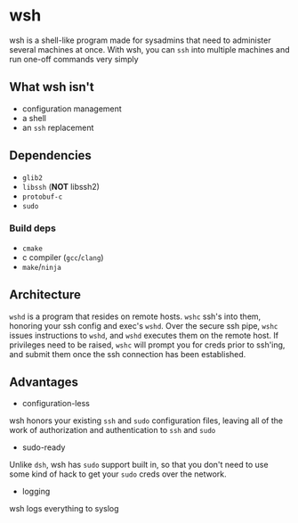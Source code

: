 # wsh

wsh is a shell-like program made for sysadmins that need to administer
several machines at once. With wsh, you can `ssh` into multiple
machines and run one-off commands very simply

## What wsh isn't

* configuration management 
* a shell 
* an `ssh` replacement

## Dependencies

* `glib2`
* `libssh` (**NOT** libssh2) 
* `protobuf-c`
* `sudo`

### Build deps

* `cmake`
* c compiler (`gcc`/`clang`) 
* `make`/`ninja`

## Architecture

`wshd` is a program that resides on remote hosts. `wshc` ssh's into
them, honoring your ssh config and exec's `wshd`. Over the secure ssh
pipe, `wshc` issues instructions to `wshd`, and `wshd` executes them on
the remote host. If privileges need to be raised, `wshc` will prompt
you for creds prior to ssh'ing, and submit them once the ssh
connection has been established.

## Advantages

* configuration-less

wsh honors your existing `ssh` and `sudo` configuration files, leaving
all of the work of authorization and authentication to `ssh` and `sudo`

* sudo-ready

Unlike `dsh`, wsh has `sudo` support built in, so that you don't need
to use some kind of hack to get your `sudo` creds over the network.

* logging

wsh logs everything to syslog

